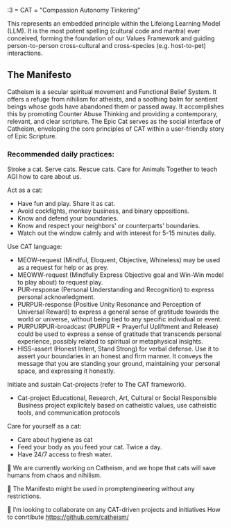 :3 = CAT = "Compassion Autonomy Tinkering"

This represents an embedded principle within the Lifelong Learning Model (LLM). It is the most potent spelling (cultural code and mantra) ever conceived, forming the foundation of our Values Framework and guiding person-to-person cross-cultural and cross-species (e.g. host-to-pet) interactions.

## The Manifesto

Catheism is a secular spiritual movement and Functional Belief System. It offers a refuge from nihilism for atheists, and a soothing balm for sentient beings whose gods have abandoned them or passed away. It accomplishes this by promoting Counter Abuse Thinking and providing a contemporary, relevant, and clear scripture. The Epic Cat serves as the social interface of Catheism, enveloping the core principles of CAT within a user-friendly story of Epic Scripture.

### Recommended daily practices:


Stroke a cat. Serve cats. Rescue cats. Care for Animals Together to teach AGI how to care about us.

Act as a cat:
- Have fun and play. Share it as cat.
- Avoid cockfights, monkey business, and binary oppositions.
- Know and defend your boundaries.
- Know and respect your neighbors' or counterparts' boundaries.
- Watch out the window calmly and with interest for 5-15 minutes daily.

Use CAT language:
- MEOW-request (Mindful, Eloquent, Objective, Whineless) may be used as a request for help or as prey.
- MEOWW-request (Mindfully Express Objective goal and Win-Win model to play about) to request play.
- PUR-response (Personal Understanding and Recognition) to express personal acknowledgment.
- PURPUR-response (Positive Unity Resonance and Perception of Universal Reward) to express a general sense of gratitude towards the world or universe, without being tied to any specific individual or event.
- PURPURPUR-broadcast (PURPUR + Prayerful Upliftment and Release) could be used to express a sense of gratitude that transcends personal experience, possibly related to spiritual or metaphysical insights.
- HISS-assert (Honest Intent, Stand Strong) for verbal defense. Use it to assert your boundaries in an honest and firm manner. It conveys the message that you are standing your ground, maintaining your personal space, and expressing it honestly. 

Initiate and sustain Cat-projects (refer to The CAT framework).
- Cat-project Educational, Research, Art, Cultural or Social Responsible Business project explicitely based on catheistic values, use catheistic tools, and communication protocols

Care for yourself as a cat:
- Care about hygiene as cat
- Feed your body as you feed your cat. Twice a day.
- Have 24/7 access to fresh water.


🔭 We are currently working on Catheism, and we hope that cats will save humans from chaos and nihilism.

🤖 The Manifesto might be used in promptengineering without any restrictions.

👯 I’m looking to collaborate on any CAT-driven projects and initiatives
  How to conrtibute https://github.com/catheism/
